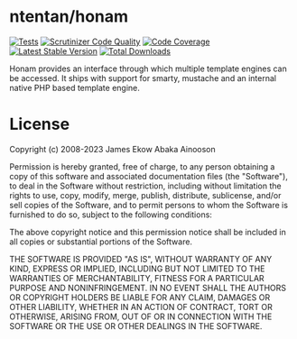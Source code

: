 ntentan/honam
=============

[![Tests](https://github.com/ntentan/honam/actions/workflows/tests.yml/badge.svg)](https://github.com/ntentan/honam/actions/workflows/tests.yml)
[![Scrutinizer Code Quality](https://scrutinizer-ci.com/g/ntentan/honam/badges/quality-score.png?b=master)](https://scrutinizer-ci.com/g/ntentan/honam/?branch=master)
[![Code Coverage](https://scrutinizer-ci.com/g/ntentan/honam/badges/coverage.png?b=master)](https://scrutinizer-ci.com/g/ntentan/honam/?branch=master)
[![Latest Stable Version](https://poser.pugx.org/ntentan/honam/version.svg)](https://packagist.org/packages/ntentan/honam)
[![Total Downloads](https://poser.pugx.org/ntentan/honam/downloads.svg)](https://packagist.org/packages/ntentan/honam)

Honam provides an interface through which multiple template engines can be accessed. It ships with support for smarty, mustache and an internal native PHP based template engine.


License
=======
Copyright (c) 2008-2023 James Ekow Abaka Ainooson

Permission is hereby granted, free of charge, to any person obtaining a copy of 
this software and associated documentation files (the "Software"), to deal in 
the Software without restriction, including without limitation the rights to 
use, copy, modify, merge, publish, distribute, sublicense, and/or sell copies of
the Software, and to permit persons to whom the Software is furnished to do so, 
subject to the following conditions:

The above copyright notice and this permission notice shall be included in all 
copies or substantial portions of the Software.

THE SOFTWARE IS PROVIDED "AS IS", WITHOUT WARRANTY OF ANY KIND, EXPRESS OR 
IMPLIED, INCLUDING BUT NOT LIMITED TO THE WARRANTIES OF MERCHANTABILITY, FITNESS
FOR A PARTICULAR PURPOSE AND NONINFRINGEMENT. IN NO EVENT SHALL THE AUTHORS OR 
COPYRIGHT HOLDERS BE LIABLE FOR ANY CLAIM, DAMAGES OR OTHER LIABILITY, WHETHER 
IN AN ACTION OF CONTRACT, TORT OR OTHERWISE, ARISING FROM, OUT OF OR IN 
CONNECTION WITH THE SOFTWARE OR THE USE OR OTHER DEALINGS IN THE SOFTWARE.


